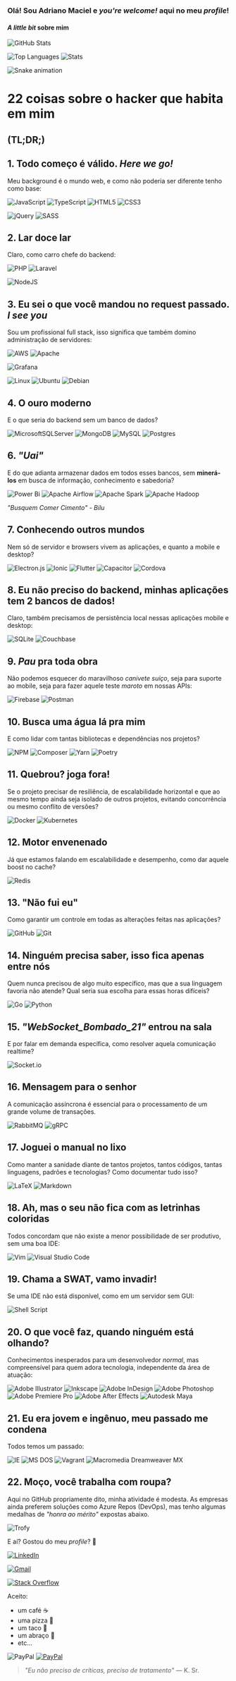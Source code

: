 ### Olá! Sou Adriano Maciel e _you're welcome!_ aqui no meu _profile_!

#### _A little bit_ sobre mim

![GitHub Stats](https://github-readme-stats.vercel.app/api?username=adrianowead&show_icons=true&theme=github_dark&include_all_commits=true&count_private=true&hide=contribs,commits)

![Top Languages](https://github-readme-stats.vercel.app/api/top-langs/?username=adrianowead&layout=compact&langs_count=7&theme=github_dark)
![Stats](https://github-readme-streak-stats.herokuapp.com/?user=adrianowead&theme=github-dark-blue)

![Snake animation](https://github.com/adrianowead/adrianowead/blob/output/github-contribution-grid-snake.svg)

# 22 coisas sobre o hacker que habita em mim

## (TL;DR;)

## 1. Todo começo é válido. _Here we go!_

Meu background é o mundo web, e como não poderia ser diferente tenho como base:

![JavaScript](https://img.shields.io/badge/javascript-%23323330.svg?style=for-the-badge&logo=javascript&logoColor=%23F7DF1E)
![TypeScript](https://img.shields.io/badge/typescript-%23007ACC.svg?style=for-the-badge&logo=typescript&logoColor=white)
![HTML5](https://img.shields.io/badge/html5-%23E34F26.svg?style=for-the-badge&logo=html5&logoColor=white)
![CSS3](https://img.shields.io/badge/css3-%231572B6.svg?style=for-the-badge&logo=css3&logoColor=white)

![jQuery](https://img.shields.io/badge/jquery-%230769AD.svg?style=for-the-badge&logo=jquery&logoColor=white)
![SASS](https://img.shields.io/badge/SASS-hotpink.svg?style=for-the-badge&logo=SASS&logoColor=white)


## 2. Lar doce lar

Claro, como carro chefe do backend:

![PHP](https://img.shields.io/badge/php-%23777BB4.svg?style=for-the-badge&logo=php&logoColor=white)
![Laravel](https://img.shields.io/badge/laravel-%23FF2D20.svg?style=for-the-badge&logo=laravel&logoColor=white)

![NodeJS](https://img.shields.io/badge/node.js-6DA55F?style=for-the-badge&logo=node.js&logoColor=white)


## 3. Eu sei o que você mandou no request passado. _I see you_

Sou um profissional full stack, isso significa que também domino administração de servidores:

![AWS](https://img.shields.io/badge/AWS-%23FF9900.svg?style=for-the-badge&logo=amazon-aws&logoColor=white)
![Apache](https://img.shields.io/badge/apache-%23D42029.svg?style=for-the-badge&logo=apache&logoColor=white)

![Grafana](icons/grafana.svg)

![Linux](https://img.shields.io/badge/Linux-FCC624?style=for-the-badge&logo=linux&logoColor=black)
![Ubuntu](https://img.shields.io/badge/Ubuntu-E95420?style=for-the-badge&logo=ubuntu&logoColor=white)
![Debian](https://img.shields.io/badge/Debian-D70A53?style=for-the-badge&logo=debian&logoColor=white)

## 4. O ouro moderno

E o que seria do backend sem um banco de dados?

![MicrosoftSQLServer](https://img.shields.io/badge/Microsoft%20SQL%20Sever-CC2927?style=for-the-badge&logo=microsoft%20sql%20server&logoColor=white)
![MongoDB](https://img.shields.io/badge/MongoDB-%234ea94b.svg?style=for-the-badge&logo=mongodb&logoColor=white)
![MySQL](https://img.shields.io/badge/mysql-%2300f.svg?style=for-the-badge&logo=mysql&logoColor=white)
![Postgres](https://img.shields.io/badge/postgres-%23316192.svg?style=for-the-badge&logo=postgresql&logoColor=white)

## 6. _"Uai"_

E do que adianta armazenar dados em todos esses bancos, sem __minerá-los__ em busca de informação, conhecimento e sabedoria?

![Power Bi](https://img.shields.io/badge/power_bi-F2C811?style=for-the-badge&logo=powerbi&logoColor=black)
![Apache Airflow](https://img.shields.io/badge/Apache%20Airflow-017CEE?style=for-the-badge&logo=Apache%20Airflow&logoColor=white)
![Apache Spark](https://img.shields.io/static/v1?style=for-the-badge&message=Apache+Spark&color=E25A1C&logo=Apache+Spark&logoColor=FFFFFF&label=)
![Apache Hadoop](https://img.shields.io/static/v1?style=for-the-badge&message=Apache+Hadoop&color=222222&logo=Apache+Hadoop&logoColor=e8ec13&label=)

_"Busquem Comer Cimento" - Bilu_

## 7. Conhecendo outros mundos

Nem só de servidor e browsers vivem as aplicações, e quanto a mobile e desktop?

![Electron.js](https://img.shields.io/badge/Electron-191970?style=for-the-badge&logo=Electron&logoColor=white)
![Ionic](https://img.shields.io/badge/Ionic-3880FF?style=for-the-badge&logo=ionic&logoColor=white)
![Flutter](https://img.shields.io/badge/Flutter-02569B?style=for-the-badge&logo=flutter&logoColor=white)
![Capacitor](https://img.shields.io/badge/Capacitor-119EFF?style=for-the-badge&logo=Capacitor&logoColor=white)
![Cordova](https://img.shields.io/badge/Cordova-35434F?style=for-the-badge&logo=apache-cordova&logoColor=E8E8E8)

## 8. Eu não preciso do backend, minhas aplicações tem 2 bancos de dados!

Claro, também precisamos de persistência local nessas aplicações mobile e desktop:

![SQLite](https://img.shields.io/badge/sqlite-%2307405e.svg?style=for-the-badge&logo=sqlite&logoColor=white)
![Couchbase](https://img.shields.io/badge/Couchbase-EA2328?style=for-the-badge&logo=couchbase&logoColor=white)

## 9. _Pau_ pra toda obra

Não podemos esquecer do maravilhoso _canivete suíço_, seja para suporte ao mobile, seja para fazer aquele teste _maroto_ em nossas APIs:

![Firebase](https://img.shields.io/badge/firebase-%23039BE5.svg?style=for-the-badge&logo=firebase)
![Postman](https://img.shields.io/badge/Postman-FF6C37?style=for-the-badge&logo=postman&logoColor=white)

## 10. Busca uma água lá pra mim

E como lidar com tantas bibliotecas e dependências nos projetos?

![NPM](https://img.shields.io/badge/NPM-%23000000.svg?style=for-the-badge&logo=npm&logoColor=white)
![Composer](https://img.shields.io/badge/Composer-885630?style=for-the-badge&logo=Composer&logoColor=white)
![Yarn](https://img.shields.io/badge/yarn-%232C8EBB.svg?style=for-the-badge&logo=yarn&logoColor=white)
![Poetry](https://img.shields.io/badge/Poetry-%23000000.svg?style=for-the-badge&logo=poetry&logoColor=23039BE5)

## 11. Quebrou? joga fora!

Se o projeto precisar de resiliência, de escalabilidade horizontal e que ao mesmo tempo ainda seja isolado de outros projetos, evitando concorrência ou mesmo conflito de versões?

![Docker](https://img.shields.io/badge/docker-%230db7ed.svg?style=for-the-badge&logo=docker&logoColor=white)
![Kubernetes](https://img.shields.io/badge/kubernetes-%23326ce5.svg?style=for-the-badge&logo=kubernetes&logoColor=white)

## 12. Motor envenenado

Já que estamos falando em escalabilidade e desempenho, como dar aquele boost no cache?

![Redis](https://img.shields.io/badge/redis-%23DD0031.svg?style=for-the-badge&logo=redis&logoColor=white)


## 13. "Não fui eu"

Como garantir um controle em todas as alterações feitas nas aplicações?

![GitHub](https://img.shields.io/badge/github-%23121011.svg?style=for-the-badge&logo=github&logoColor=white)
![Git](https://img.shields.io/badge/git-%23F05033.svg?style=for-the-badge&logo=git&logoColor=white)

## 14. Ninguém precisa saber, isso fica apenas entre nós

Quem nunca precisou de algo muito específico, mas que a sua linguagem favoria não atende? Qual seria sua escolha para essas horas difíceis?

![Go](https://img.shields.io/badge/go-%2300ADD8.svg?style=for-the-badge&logo=go&logoColor=white)
![Python](https://img.shields.io/badge/python-3670A0?style=for-the-badge&logo=python&logoColor=ffdd54)

## 15. _"WebSocket_Bombado_21"_ entrou na sala

E por falar em demanda específica, como resolver aquela comunicação realtime?

![Socket.io](https://img.shields.io/badge/Socket.io-black?style=for-the-badge&logo=socket.io&badgeColor=010101)

## 16. Mensagem para o senhor

A comunicação assíncrona é essencial para o processamento de um grande volume de transações.

![RabbitMQ](https://img.shields.io/badge/Rabbitmq-FF6600?style=for-the-badge&logo=rabbitmq&logoColor=white)
![gRPC](icons/grpc.svg)

## 17. Joguei o manual no lixo

Como manter a sanidade diante de tantos projetos, tantos códigos, tantas linguagens, padrões e tecnologias? Como documentar tudo isso?

![LaTeX](https://img.shields.io/badge/latex-%23008080.svg?style=for-the-badge&logo=latex&logoColor=white)
![Markdown](https://img.shields.io/badge/markdown-%23000000.svg?style=for-the-badge&logo=markdown&logoColor=white)

## 18. Ah, mas o seu não fica com as letrinhas coloridas

Todos concordam que não existe a menor possibilidade de ser produtivo, sem uma boa IDE:

![Vim](https://img.shields.io/badge/VIM-%2311AB00.svg?style=for-the-badge&logo=vim&logoColor=white)
![Visual Studio Code](https://img.shields.io/badge/Visual%20Studio%20Code-0078d7.svg?style=for-the-badge&logo=visual-studio-code&logoColor=white)

## 19. Chama a SWAT, vamo invadir!

Se uma IDE não está disponível, como em um servidor sem GUI:

![Shell Script](https://img.shields.io/badge/shell_script-%23121011.svg?style=for-the-badge&logo=gnu-bash&logoColor=white)

## 20. O que você faz, quando ninguém está olhando?

Conhecimentos inesperados para um desenvolvedor _normal_, mas compreensível para quem adora tecnologia, independente da área de atuação:

![Adobe Illustrator](https://img.shields.io/badge/adobe%20illustrator-%23FF9A00.svg?style=for-the-badge&logo=adobe%20illustrator&logoColor=white)
![Inkscape](https://img.shields.io/badge/Inkscape-e0e0e0?style=for-the-badge&logo=inkscape&logoColor=080A13)
![Adobe InDesign](https://img.shields.io/badge/Adobe%20InDesign-49021F?style=for-the-badge&logo=adobeindesign&logoColor=white)
![Adobe Photoshop](https://img.shields.io/badge/adobe%20photoshop-%2331A8FF.svg?style=for-the-badge&logo=adobe%20photoshop&logoColor=white)
![Adobe Premiere Pro](https://img.shields.io/badge/Adobe%20Premiere%20Pro-9999FF.svg?style=for-the-badge&logo=Adobe%20Premiere%20Pro&logoColor=white)
![Adobe After Effects](https://img.shields.io/badge/Adobe%20After%20Effects-9999FF.svg?style=for-the-badge&logo=Adobe%20After%20Effects&logoColor=white)
![Autodesk Maya](icons/maya.svg)

## 21. Eu era jovem e ingênuo, meu passado me condena

Todos temos um passado:

![IE](https://img.shields.io/badge/Internet%20Explorer-0076D6?style=for-the-badge&logo=Internet%20Explorer&logoColor=white)
![MS DOS](icons/ms-dos.svg)
![Vagrant](https://img.shields.io/badge/vagrant-%231563FF.svg?style=for-the-badge&logo=vagrant&logoColor=white)
![Macromedia Dreamweaver MX](icons/macromedia-dreamweaver-mx.svg)

## 22. Moço, você trabalha com roupa?

Aqui no GitHub propriamente dito, minha atividade é modesta.
As empresas ainda preferem soluções como Azure Repos (DevOps), mas tenho algumas medalhas de _"honra ao mérito"_ expostas abaixo.

![Trofy](https://github-profile-trophy.vercel.app/?username=adrianowead&theme=darkhub&title=MultiLanguage,Repositories,Commits,PullRequest)

E aí?
Gostou do meu _profile_? 🥰

[![LinkedIn](https://img.shields.io/badge/-LinkedIn-%230077B5?style=for-the-badge&logo=linkedin&logoColor=white)](https://www.linkedin.com/in/adrianowead)

[![Gmail](https://img.shields.io/badge/Gmail-D14836?style=for-the-badge&logo=gmail&logoColor=white)](mailto:adriano.wead@gmail.com?subject=Ol%C3%A1%20Adriano%21)

[![Stack Overflow](https://img.shields.io/badge/-Stackoverflow-FE7A16?style=for-the-badge&logo=stack-overflow&logoColor=white)](https://pt.stackoverflow.com/users/109468/adriano-maciel)

Aceito:
- um café ☕️
- uma pizza 🍕
- um taco 🌮
- um abraço 🤗
- etc...

![PayPal](img/qr-code-donate.png) [![PayPal](https://www.paypalobjects.com/pt_BR/i/btn/btn_donateCC_LG.gif)](https://www.paypal.com/donate/?hosted_button_id=WW7N7R4Z5RA6A)

>_"Eu não preciso de críticas, preciso de tratamento"_
— K. Sr.
